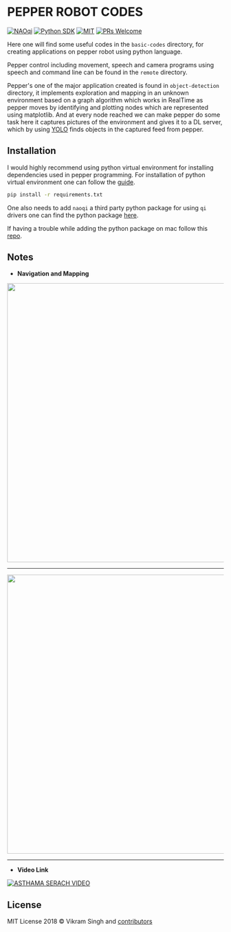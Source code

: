 # PEPPER ROBOT CODES

[![NAOqi][naoqi-image]][naoqi-url] [![Python SDK ][sdk-image]][sdk-url] [![MIT][mit-image]][mit-url] [![PRs Welcome](https://img.shields.io/badge/PRs-welcome-brightgreen.svg?style=flat)](http://makeapullrequest.com) 

Here one will find some useful codes in the `basic-codes` directory, for creating applications on pepper robot using python language.

Pepper control including movement, speech and camera programs using speech and command line can be found in the `remote` directory.

Pepper's one of the major application created is found in `object-detection` directory, it implements exploration and mapping in an unknown environment based on a graph algorithm which works in RealTime as pepper moves by identifying and plotting nodes which are represented using matplotlib. And at every node reached we can make pepper do some task here it captures pictures of the environment and gives it to a DL server, which by using [YOLO](https://pjreddie.com/darknet/yolo/) finds objects in the captured feed from pepper.

## Installation

I would highly recommend using python virtual environment for installing dependencies used in pepper programming. For installation of python virtual environment one can follow the [guide](http://docs.python-guide.org/en/latest/dev/virtualenvs/).

```bash
pip install -r requirements.txt
```

One also needs to add `naoqi` a third party python package for using `qi` drivers one can find the python package [here](https://community.ald.softbankrobotics.com/en/resources/software/language/en-gb/field_software_type/sdk/robot/nao-2).

If having a trouble while adding the python package on mac follow this [repo](https://github.com/maverickjoy/pepper-nao_python_installation_mac).

## Notes

- **Navigation and Mapping**

<p align="center"><img src="https://raw.githubusercontent.com/maverickjoy/pepper-codes/master/docs/navigation-1.png" width="650"></p>

---

<p align="center"><img src="https://raw.githubusercontent.com/maverickjoy/pepper-codes/master/docs/navigation-2.png" width="650"></p>

---

- **Video Link**

[![ASTHAMA SERACH VIDEO][video-image]][video-url]

## License

MIT License 2018 © Vikram Singh and [contributors](https://github.com/maverickjoy/pepper-codes/graphs/contributors)

[sdk-url]: https://community.ald.softbankrobotics.com/en/resources/software/language/en-gb/robot/pepper-3
[sdk-image]: https://img.shields.io/badge/Python%202.7%20SDK-2.5.5-008C96.svg?style=flat

[naoqi-url]: https://developer.softbankrobotics.com/us-en/downloads/pepper
[naoqi-image]: https://img.shields.io/badge/NAOqi-2.5.5-008C96.svg

[mit-image]: https://img.shields.io/badge/license-MIT-blue.svg
[mit-url]: https://opensource.org/licenses/MIT

[video-image]: https://img.youtube.com/vi/lcxtWwkrp4c/0.jpg
[video-url]: https://youtu.be/lcxtWwkrp4c
